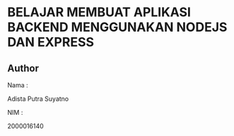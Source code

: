 # BELAJAR MEMBUAT APLIKASI BACKEND MENGGUNAKAN NODEJS DAN EXPRESS

## Author

Nama :

Adista Putra Suyatno

NIM :

2000016140